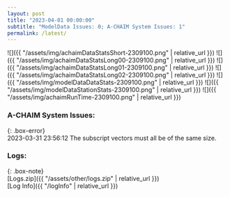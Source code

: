 ```yaml
---
layout: post
title: "2023-04-01 00:00:00"
subtitle: "ModelData Issues: 0; A-CHAIM System Issues: 1"
permalink: /latest/
---
```


![]({{ "/assets/img/achaimDataStatsShort-2309100.png" | relative_url }})
![]({{ "/assets/img/achaimDataStatsLong00-2309100.png" | relative_url }})
![]({{ "/assets/img/achaimDataStatsLong01-2309100.png" | relative_url }})
![]({{ "/assets/img/achaimDataStatsLong02-2309100.png" | relative_url }})
![]({{ "/assets/img/modelDataDataStats-2309100.png" | relative_url }})
![]({{ "/assets/img/modelDataStationStats-2309100.png" | relative_url }})
![]({{ "/assets/img/achaimRunTime-2309100.png" | relative_url }})



### A-CHAIM System Issues:  
  
{: .box-error}  
2023-03-31 23:56:12 The subscript vectors must all be of the same size.  

### Logs:  
  
{: .box-note}  
[Logs.zip]({{ "/assets/other/logs.zip" | relative_url }})  
[Log Info]({{ "/logInfo" | relative_url }})  
